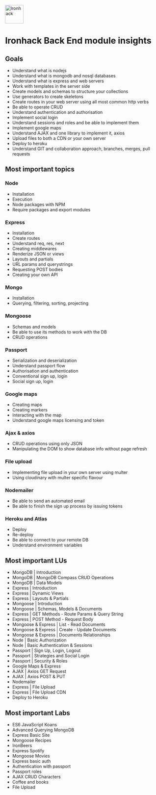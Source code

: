 <img src="https://raw.githubusercontent.com/webmad1019-1/w1d3-advanced-selectors-positioning-full-layout/master/img/ironhack.svg?sanitize=true" alt="Ironhack" width="60"/>

# Ironhack Back End module insights

## Goals

- Understand what is nodejs
- Understand what is mongodb and nosql databases
- Understand what is express and web servers
- Work with templates in the server side
- Create models and schemas to structure your collections
- Use generators to create skeletons
- Create routes in your web server using all most common http verbs
- Be able to operate CRUD
- Understand authentication and authorisation
- Implement social login
- Understand sessions and roles and be able to implement them
- Implement google maps
- Understand AJAX and one library to implement it, axios
- Upload files to both a CDN or your own server
- Deploy to heroku
- Understand GIT and collaboration approach, branches, merges, pull requests

## Most important topics

### Node

- Installation
- Execution
- Node packages with NPM
- Require packages and export modules

### Express

- Installation
- Create routes
- Understand req, res, next
- Creating middlewares
- Renderize JSON or views
- Layouts and partials
- URL params and querystrings
- Requesting POST bodies
- Creating your own API

### Mongo

- Installation
- Querying, filtering, sorting, projecting

### Mongoose

- Schemas and models
- Be able to use its methods to work with the DB
- CRUD operations

### Passport

- Serialization and deserialization
- Understand passport flow
- Authorisation and authentication
- Conventional sign up, login
- Social sign up, login

### Google maps

- Creating maps
- Creating markers
- Interacting with the map
- Understand google maps licensing and token

### Ajax & axios

- CRUD operations using only JSON
- Manipulating the DOM to show database info without page refresh

### File upload

- Implementing file upload in your own server using multer
- Using cloudinary with multer specific flavour

### Nodemailer

- Be able to send an automated email
- Be able to finish the sign up process by issuing tokens

### Heroku and Atlas

- Deploy
- Re-deploy
- Be able to connect to your remote DB
- Understand environment variables

## Most important LUs

- MongoDB | Introduction
- MongoDB | MongoDB Compass CRUD Operations
- MongoDB | Data Models
- Express | Introduction
- Express | Dynamic Views
- Express | Layouts & Partials
- Mongoose | Introduction
- Mongoose | Schemas, Models & Documents
- Express | GET Methods - Route Params & Query String
- Express | POST Method - Request Body
- Mongoose & Express | List - Read Documents
- Mongoose & Express | Create - Update Documents
- Mongoose & Express | Documents Relationships
- Node | Basic Authorization
- Node | Basic Authentication & Sessions
- Passport | Sign Up, Login, Logout
- Passport | Strategies and Social Login
- Passport | Security & Roles
- Google Maps & Express
- AJAX | Axios GET Request
- AJAX | Axios POST & PUT
- Nodemailer
- Express | File Upload
- Express | File Upload CDN
- Deploy to Heroku

## Most important Labs

- ES6 JavaScript Koans
- Advanced Querying MongoDB
- Express Basic Site
- Mongoose Recipes
- IronBeers
- Express Spotify
- Mongoose Movies
- Express basic auth
- Authentication with passport
- Passport roles
- AJAX CRUD Characters
- Coffee and books
- File Upload
